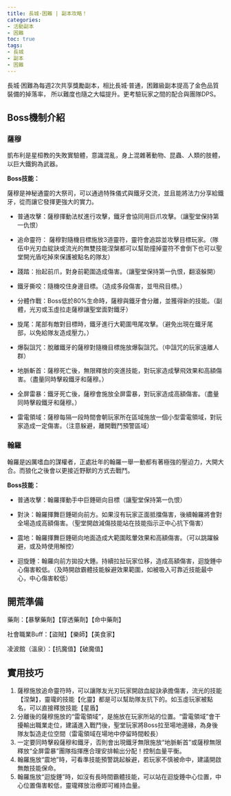 ```yaml
---
title: 長城·困難 | 副本攻略！
categories: 
- 活動副本
- 困難
toc: true
tags:
- 長城
- 副本
- 困難
---
```


長城·困難為每週2次共享獎勵副本，相比長城·普通，困難級副本提高了金色品質裝備的掉落率， 所以難度也隨之大幅提升。更考驗玩家之間的配合與團隊DPS。<!--more-->

## Boss機制介紹

### 薩穆

凱布利是星桓教的失敗實驗體，意識混亂，身上混雜著動物、昆蟲、人類的肢體，以巨大鐵鉤為武器。

**Boss技能：**

薩穆是神秘通靈的大祭司，可以通過特殊儀式與鐵牙交流，並且能將法力分享給鐵牙，從而讓它發揮更強大的實力。

+ 普通攻擊：薩穆揮動法杖進行攻擊，鐵牙會協同用巨爪攻擊。（讓聖堂保持第一仇恨）

+ 追命靈符： 薩穆對隨機目標施放3道靈符，靈符會追踪並攻擊目標玩家。（隊伍中光刃血綻訣或流光的無雙技能涅槃都可以幫助撞掉靈符不會倒下也可以聖堂開光盾吃掉來保護被點名的隊友）

+ 踐踏：抬起前爪，對身前範圍造成傷害。（讓聖堂保持第一仇恨，翻滾躲開）

+ 鐵牙撕咬：隨機咬住身邊目標。（造成多段傷害，並甩飛目標。）

+ 分體作戰：Boss低於80%生命時，薩穆與鐵牙會分離，並獲得新的技能。（副體，光刃或玉虛拉走薩穆讓聖堂面對鐵牙）

+ 旋尾：尾部有敵對目標時，鐵牙進行大範圍甩尾攻擊。（避免出現在鐵牙尾部，以免給隊友造成壓力。）

+ 爆裂詛咒：脫離鐵牙的薩穆對隨機目標施放爆裂詛咒。（中詛咒的玩家遠離人群）

+ 地脈斬首：薩穆死亡後，無限釋放的突進技能，對玩家造成擊飛效果和高額傷害。（盡量同時擊殺鐵牙和薩穆。）

+ 全屏雷暴：鐵牙死亡後，薩穆會施放全屏雷暴，對玩家造成高額傷害。（盡量同時擊殺鐵牙和薩穆。）

+ 雷電領域：薩穆每隔一段時間會朝玩家所在區域施放一個小型雷電領域，對玩家造成一定傷害。（注意躲避，離開戰鬥預警區域）

### 翰羅

翰羅是凶厲嗜血的謀權者，正處壯年的翰羅一舉一動都有著極強的壓迫力，大開大合。而狼化之後會以更接近野獸的方式去戰鬥。

**Boss技能：**

+ 普通攻擊：翰羅揮動手中巨錘砸向目標（讓聖堂保持第一仇恨）

+ 對決：翰羅揮舞巨錘砸向前方。如果沒有玩家正面抵擋傷害，後續翰羅將會對全場造成高額傷害。（聖堂開啟減傷技能站在技能指示正中心抗下傷害）

+ 震地：翰羅揮舞巨錘砸向地面造成大範圍眩暈效果和高額傷害。（可以跳躍躲避，或及時使用解控）

+ 迴旋錘：翰羅向前方拋投大錘。持續拉扯玩家位移，造成高額傷害，迴旋錘中心傷害較低。（及時開啟霸體技能躲避效果範圍，如被吸入可靠近技能最中心，中心傷害較低）

## 開荒準備

藥劑：【暴擊藥劑】【穿透藥劑】【命中藥劑】

社會職業Buff：【盜賊】【樂師】【美食家】      

凌波館（溫泉）：【抗魔值】【破魔值】

## 實用技巧

1. 薩穆施放追命靈符時，可以讓隊友光刃玩家開啟血綻訣承擔傷害，流光的技能【涅槃】，靈瓏的技能【化靈】都是可以幫助隊友抗下的。如玉虛玩家被點名，可以直接釋放技能【星盾】
2. 分離後的薩穆施放的“雷電領域”，是施放在玩家所站的位置。“雷電領域”會干擾輸出職業走位，建議進入戰鬥後，聖堂玩家將Boss拉至場地邊緣，為身後隊友製造走位空間（雷電領域在場地中停留時間較長）
3. 一定要同時擊殺薩穆和鐵牙，否則會出現鐵牙無限施放“地脈斬首”或薩穆無限釋放“全屏雷暴”團隊指揮應合理安排輸出分配！控制血量平衡。
4. 翰羅施放“震地”時，可看準技能預警跳起躲避，若玩家不慎被命中，建議開啟無敵技能保命。
5. 翰羅施放“迴旋錘”時，如沒有長時間霸體技能，可以站在迴旋錘中心位置，中心位置傷害較低，靈瓏釋放治療即可維持血量。


